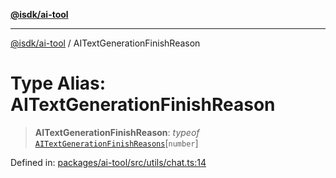 [**@isdk/ai-tool**](../README.md)

***

[@isdk/ai-tool](../globals.md) / AITextGenerationFinishReason

# Type Alias: AITextGenerationFinishReason

> **AITextGenerationFinishReason**: *typeof* [`AITextGenerationFinishReasons`](../variables/AITextGenerationFinishReasons.md)\[`number`\]

Defined in: [packages/ai-tool/src/utils/chat.ts:14](https://github.com/isdk/ai-tool.js/blob/b0ee9498dddfa5222989cf00502bb34c601df743/src/utils/chat.ts#L14)
